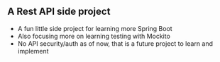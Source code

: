 <h2>A Rest API side project</h2>
<ul>
    <li>A fun little side project for learning more Spring Boot</li>
    <li>Also focusing more on learning testing with Mockito</li>
    <li>No API security/auth as of now, that is a future project to learn and implement</li>
</ul>